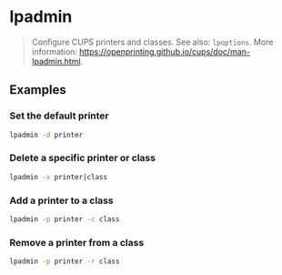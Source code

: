 # lpadmin

> Configure CUPS printers and classes. See also: `lpoptions`. More information: <https://openprinting.github.io/cups/doc/man-lpadmin.html>.

## Examples

### Set the default printer

```bash
lpadmin -d printer
```

### Delete a specific printer or class

```bash
lpadmin -x printer|class
```

### Add a printer to a class

```bash
lpadmin -p printer -c class
```

### Remove a printer from a class

```bash
lpadmin -p printer -r class
```
